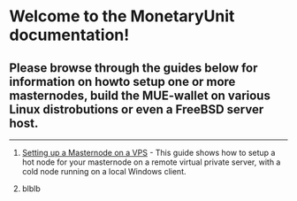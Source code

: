 # Welcome to the MonetaryUnit documentation!

## Please browse through the guides below for information on howto setup one or more masternodes, build the MUE-wallet on various Linux distrobutions or even a FreeBSD server host. 

--------------------------------------

1. [Setting up a Masternode on a VPS](https://github.com/muecoin/Guides/masternode_setup.md) - This guide shows how to setup a hot node for your masternode on a remote virtual private server, with a cold node running on a local Windows client.

2. blblb

